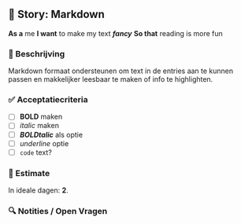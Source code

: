 ## 🧩 Story: Markdown

**As a** me
**I want** to make my text ***fancy***
**So that** reading is more fun

### 📝 Beschrijving

Markdown formaat ondersteunen om text in de entries aan te kunnen passen en makkelijker leesbaar te maken of info te highlighten.

### ✅ Acceptatiecriteria

* [ ] **BOLD** maken
* [ ] *italic* maken
* [ ] ***BOLDtalic*** als optie
* [ ] _underline_ optie
* [ ] `code` text?

### 🧮 Estimate
In ideale dagen: **2**.

### 🔍 Notities / Open Vragen

